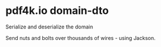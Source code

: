 # pdf4k.io domain-dto

Serialize and deserialize the domain

Send nuts and bolts over thousands of wires - using Jackson.

